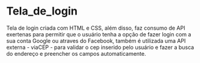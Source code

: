 # Tela_de_login

Tela de login criada com HTML e CSS, além disso, faz consumo de API exertenas para permitir que o usuário tenha a opção de fazer login com a sua conta Google ou atraves do Facebook, também é utilizada uma API externa - viaCEP - para validar o cep inserido pelo usuário e fazer a busca do endereço e preencher os campos automaticamente.

